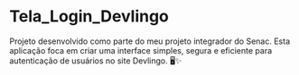 # Tela_Login_Devlingo
 Projeto desenvolvido como parte do meu projeto integrador do Senac. Esta aplicação foca em criar uma interface simples, segura e eficiente para autenticação de usuários no site Devlingo. 🖥️✨
